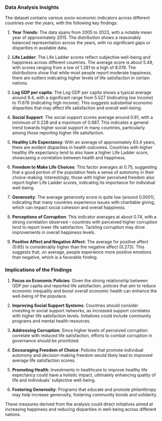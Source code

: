 ### Data Analysis Insights

The dataset contains various socio-economic indicators across different countries over the years, with the following key findings:

1. **Year Trends**: The data spans from 2005 to 2023, with a notable mean year of approximately 2015. The distribution shows a reasonably balanced representation across the years, with no significant gaps or disparities in available data.

2. **Life Ladder**: The Life Ladder scores reflect subjective well-being and happiness across different countries. The average score is about 5.48, with scores ranging from a low of 1.281 to a high of 8.019. The distributions show that while most people report moderate happiness, there are outliers indicating higher levels of life satisfaction in certain nations.

3. **Log GDP per capita**: The Log GDP per capita shows a typical average around 9.4, with a significant range from 5.527 (indicating low income) to 11.676 (indicating high income). This suggests substantial economic disparities that may affect life satisfaction and overall well-being.

4. **Social Support**: The social support scores average around 0.81, with a minimum of 0.228 and a maximum of 0.987. This indicates a general trend towards higher social support in many countries, particularly among those reporting higher life satisfaction. 

5. **Healthy Life Expectancy**: With an average of approximately 63.4 years, there are evident disparities in health outcomes. Countries with higher healthy life expectancy tend to also have a higher Life Ladder score, showcasing a correlation between health and happiness.

6. **Freedom to Make Life Choices**: This factor averages at 0.75, suggesting that a good portion of the population feels a sense of autonomy in their choice-making. Interestingly, those with higher perceived freedom also report higher Life Ladder scores, indicating its importance for individual well-being.

7. **Generosity**: The average generosity score is quite low (around 0.0001), indicating that many countries experience issues with charitable giving, which can impact social cohesion and overall happiness.

8. **Perceptions of Corruption**: This indicator averages at about 0.74, with a strong correlation observed – countries with perceived higher corruption tend to report lower life satisfaction. Tackling corruption may drive improvements in overall happiness levels.

9. **Positive Affect and Negative Affect**: The average for positive affect (0.65) is considerably higher than the negative affect (0.273). This suggests that, on average, people experience more positive emotions than negative, which is a favorable finding.

### Implications of the Findings

1. **Focus on Economic Policies**: Given the strong relationship between GDP per capita and reported life satisfaction, policies that aim to reduce economic inequality and boost overall economic health can enhance the well-being of the populace.

2. **Improving Social Support Systems**: Countries should consider investing in social support networks, as increased support correlates with higher life satisfaction levels. Initiatives could include community programs and mental health resources.

3. **Addressing Corruption**: Since higher levels of perceived corruption correlate with reduced life satisfaction, efforts to combat corruption in governance should be prioritized.

4. **Encouraging Freedom of Choice**: Policies that promote individual autonomy and decision-making freedom would likely lead to improved average life satisfaction scores.

5. **Promoting Health**: Investments in healthcare to improve healthy life expectancy could have a holistic impact, ultimately enhancing quality of life and individuals' subjective well-being.

6. **Fostering Generosity**: Programs that educate and promote philanthropy may help increase generosity, fostering community bonds and solidarity.

These measures derived from the analysis could direct initiatives aimed at increasing happiness and reducing disparities in well-being across different nations.